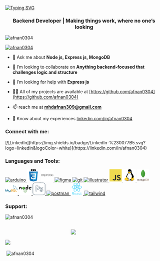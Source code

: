[![Typing SVG](https://readme-typing-svg.herokuapp.com?font=fira+code&weight=900&size=35&duration=4990&pause=1000&color=0ADFAB&center=true&vCenter=true&width=435&lines=it's+me+Muhammed+Afnan)](https://git.io/typing-svg)
<h3 align="center">Backend Developer | Making things work, where no one’s looking</h3>

<p align="left"> <img src="https://komarev.com/ghpvc/?username=afnan0304&label=Profile%20views&color=0e75b6&style=flat" alt="afnan0304" /> </p>

<p align="left"> <a href="https://github.com/ryo-ma/github-profile-trophy"><img src="https://github-profile-trophy.vercel.app/?username=afnan0304" alt="afnan0304" /></a> </p>

- 💬 Ask me about **Node js, Express js, MongoDB**
  
- 👯 I’m looking to collaborate on **Anything backend-focused that challenges logic and structure**

- 🤝 I’m looking for help with **Express js**

- 👨‍💻 All of my projects are available at [https://github.com/afnan0304](https://github.com/afnan0304)

- 📫 reach me at **mhdafnan309@gmail.com**

- 📄 Know about my experiences [linkedin.com/in/afnan0304](linkedin.com/in/afnan0304)

<h3 align="left">Connect with me:</h3>
<p align="left">
[![LinkedIn](https://img.shields.io/badge/LinkedIn-%230077B5.svg?logo=linkedin&logoColor=white)](https://linkedin.com/in/afnan0304)
</p>

<h3 align="left">Languages and Tools:</h3>
<p align="left"> <a href="https://www.arduino.cc/" target="_blank" rel="noreferrer"> <img src="https://cdn.worldvectorlogo.com/logos/arduino-1.svg" alt="arduino" width="40" height="40"/> </a> <a href="https://www.w3schools.com/css/" target="_blank" rel="noreferrer"> <img src="https://raw.githubusercontent.com/devicons/devicon/master/icons/css3/css3-original-wordmark.svg" alt="css3" width="40" height="40"/> </a> <a href="https://expressjs.com" target="_blank" rel="noreferrer"> <img src="https://raw.githubusercontent.com/devicons/devicon/master/icons/express/express-original-wordmark.svg" alt="express" width="40" height="40"/> </a> <a href="https://www.figma.com/" target="_blank" rel="noreferrer"> <img src="https://www.vectorlogo.zone/logos/figma/figma-icon.svg" alt="figma" width="40" height="40"/> </a> <a href="https://git-scm.com/" target="_blank" rel="noreferrer"> <img src="https://www.vectorlogo.zone/logos/git-scm/git-scm-icon.svg" alt="git" width="40" height="40"/> </a> <a href="https://www.adobe.com/in/products/illustrator.html" target="_blank" rel="noreferrer"> <img src="https://www.vectorlogo.zone/logos/adobe_illustrator/adobe_illustrator-icon.svg" alt="illustrator" width="40" height="40"/> </a> <a href="https://developer.mozilla.org/en-US/docs/Web/JavaScript" target="_blank" rel="noreferrer"> <img src="https://raw.githubusercontent.com/devicons/devicon/master/icons/javascript/javascript-original.svg" alt="javascript" width="40" height="40"/> </a> <a href="https://www.linux.org/" target="_blank" rel="noreferrer"> <img src="https://raw.githubusercontent.com/devicons/devicon/master/icons/linux/linux-original.svg" alt="linux" width="40" height="40"/> </a> <a href="https://www.mongodb.com/" target="_blank" rel="noreferrer"> <img src="https://raw.githubusercontent.com/devicons/devicon/master/icons/mongodb/mongodb-original-wordmark.svg" alt="mongodb" width="40" height="40"/> </a> <a href="https://www.mysql.com/" target="_blank" rel="noreferrer"> <img src="https://raw.githubusercontent.com/devicons/devicon/master/icons/mysql/mysql-original-wordmark.svg" alt="mysql" width="40" height="40"/> </a> <a href="https://nodejs.org" target="_blank" rel="noreferrer"> <img src="https://raw.githubusercontent.com/devicons/devicon/master/icons/nodejs/nodejs-original-wordmark.svg" alt="nodejs" width="40" height="40"/> </a> <a href="https://www.photoshop.com/en" target="_blank" rel="noreferrer"> <img src="https://raw.githubusercontent.com/devicons/devicon/master/icons/photoshop/photoshop-line.svg" alt="photoshop" width="40" height="40"/> </a> <a href="https://postman.com" target="_blank" rel="noreferrer"> <img src="https://www.vectorlogo.zone/logos/getpostman/getpostman-icon.svg" alt="postman" width="40" height="40"/> </a> <a href="https://reactjs.org/" target="_blank" rel="noreferrer"> <img src="https://raw.githubusercontent.com/devicons/devicon/master/icons/react/react-original-wordmark.svg" alt="react" width="40" height="40"/> </a> <a href="https://tailwindcss.com/" target="_blank" rel="noreferrer"> <img src="https://www.vectorlogo.zone/logos/tailwindcss/tailwindcss-icon.svg" alt="tailwind" width="40" height="40"/> </a> </p>

<h3 align="left">Support:</h3>
<p><a href="https://ko-fi.com/afnan0304"> <img align="left" src="https://cdn.ko-fi.com/cdn/kofi3.png?v=3" height="50" width="210" alt="afnan0304" /></a></p><br><br>

![](https://nirzak-streak-stats.vercel.app/?user=afnan0304&theme=cobalt&hide_border=false)<br/>

![](https://github-readme-stats.vercel.app/api/top-langs/?username=afnan0304&theme=cobalt&hide_border=false&include_all_commits=false&count_private=false&layout=compact)

<p>&nbsp;<img align="center" src="https://github-readme-stats.vercel.app/api?username=afnan0304&show_icons=true&locale=en" alt="afnan0304" /></p>
